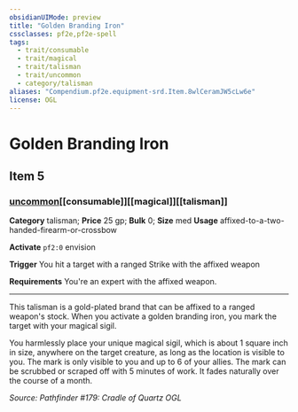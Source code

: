 ```yaml
---
obsidianUIMode: preview
title: "Golden Branding Iron"
cssclasses: pf2e,pf2e-spell
tags:
  - trait/consumable
  - trait/magical
  - trait/talisman
  - trait/uncommon
  - category/talisman
aliases: "Compendium.pf2e.equipment-srd.Item.8wlCeramJW5cLw6e"
license: OGL
---
```

# Golden Branding Iron
## Item 5
### [uncommon](uncommon "Uncommon Rarity Trait")[[consumable]][[magical]][[talisman]]

**Category** talisman; 
**Price** 25 gp; 
**Bulk** 0; **Size** med
**Usage** affixed-to-a-two-handed-firearm-or-crossbow

**Activate** `pf2:0` envision

**Trigger** You hit a target with a ranged Strike with the affixed weapon

**Requirements** You're an expert with the affixed weapon.

* * *

This talisman is a gold-plated brand that can be affixed to a ranged weapon's stock. When you activate a golden branding iron, you mark the target with your magical sigil.

You harmlessly place your unique magical sigil, which is about 1 square inch in size, anywhere on the target creature, as long as the location is visible to you. The mark is only visible to you and up to 6 of your allies. The mark can be scrubbed or scraped off with 5 minutes of work. It fades naturally over the course of a month.

*Source: Pathfinder #179: Cradle of Quartz*
*OGL*